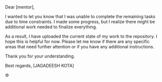 Dear [mentor],

I wanted to let you know that I was unable to complete the remaining tasks due to time constraints. I made some progress, but I realize there might be additional work needed to finalize everything.

As a result, I have uploaded the current state of my work to the repository. I hope this is helpful for now. Please let me know if there are any specific areas that need further attention or if you have any additional instructions.

Thank you for your understanding.

Best regards,
[JAGADEESH KOTA]

:gear:
